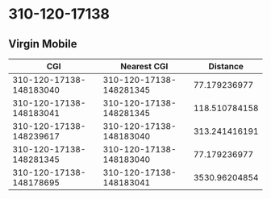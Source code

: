 # 310-120-17138
## Virgin Mobile


| CGI | Nearest CGI | Distance |
|-----|-------------|----------|
| 310-120-17138-148183040 | 310-120-17138-148281345 | 77.179236977 |
| 310-120-17138-148183041 | 310-120-17138-148281345 | 118.510784158 |
| 310-120-17138-148239617 | 310-120-17138-148183040 | 313.241416191 |
| 310-120-17138-148281345 | 310-120-17138-148183040 | 77.179236977 |
| 310-120-17138-148178695 | 310-120-17138-148183041 | 3530.96204854 |
